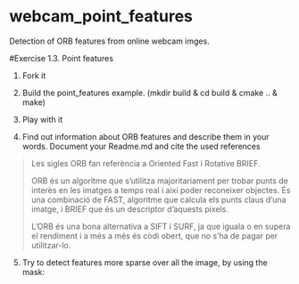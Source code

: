 # webcam_point_features
Detection of ORB features from online webcam imges.


#Exercise 1.3. Point features


1.  Fork it

2.  Build the point_features example. (mkdir build & cd build & cmake .. & make)

3.  Play with it

4.  Find out information about ORB features and describe them in your words. Document your Readme.md and cite the used references


>Les sigles ORB fan referència a Oriented Fast i Rotative BRIEF. 
> 
>ORB és un algoritme que s’utilitza majoritariament per trobar punts de interès en les imatges a temps real i així poder reconeixer objectes. És una combinació de FAST, algoritme que calcula els punts claus d’una imatge, i BRIEF que és un descriptor d’aquests pixels. 
 > 
>L’ORB és una bona alternativa a SIFT i SURF, ja que iguala o en supera el rendiment i a més a més és còdi obert, que no s’ha de pagar per utilitzar-lo. 
> 

5.   Try to detect features more sparse over all the image, by using the mask: 





